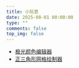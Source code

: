 ```yaml
---
title: 小玩意
date: 2025-08-01 00:00:00
type: ""
comments: false
top_img: false
---
```


- [极光颜色编辑器](http://localhost:4000/html/aurora-editor.html)
- [正三角形网格绘制器](http://localhost:4000/html/triangular-grid.html)